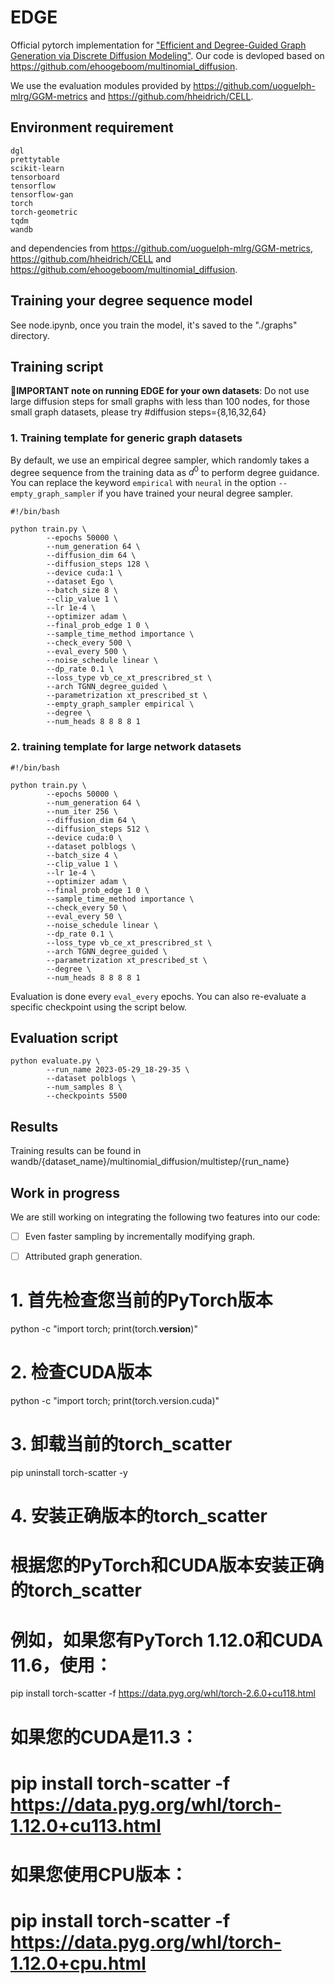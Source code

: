 # EDGE

Official pytorch implementation for ["Efficient and Degree-Guided Graph Generation via Discrete Diffusion Modeling"](https://arxiv.org/pdf/2305.04111.pdf). Our code is devloped based on https://github.com/ehoogeboom/multinomial_diffusion. 

We use the evaluation modules provided by https://github.com/uoguelph-mlrg/GGM-metrics and https://github.com/hheidrich/CELL.

## Environment requirement 
```
dgl
prettytable
scikit-learn
tensorboard
tensorflow
tensorflow-gan
torch
torch-geometric
tqdm
wandb
```
and dependencies from  https://github.com/uoguelph-mlrg/GGM-metrics, https://github.com/hheidrich/CELL and https://github.com/ehoogeboom/multinomial_diffusion.

## Training your degree sequence model
See node.ipynb, once you train the model, it's saved to the "./graphs" directory.

## Training script
🌟**IMPORTANT note on running EDGE for your own datasets**: Do not use large diffusion steps for small graphs with less than 100 nodes, for those small graph datasets, please try #diffusion steps={8,16,32,64}

### 1. Training template for generic graph datasets
By default, we use an empirical degree sampler, which randomly takes a degree sequence from the training data as $d^0$ to perform degree guidance. You can replace the keyword `empirical` with `neural` in the option `--empty_graph_sampler` if you have trained your neural degree sampler.
```
#!/bin/bash

python train.py \
        --epochs 50000 \
        --num_generation 64 \
        --diffusion_dim 64 \
        --diffusion_steps 128 \
        --device cuda:1 \
        --dataset Ego \
        --batch_size 8 \
        --clip_value 1 \
        --lr 1e-4 \
        --optimizer adam \
        --final_prob_edge 1 0 \
        --sample_time_method importance \
        --check_every 500 \
        --eval_every 500 \
        --noise_schedule linear \
        --dp_rate 0.1 \
        --loss_type vb_ce_xt_prescribred_st \
        --arch TGNN_degree_guided \
        --parametrization xt_prescribed_st \
        --empty_graph_sampler empirical \     
        --degree \
        --num_heads 8 8 8 8 1 
```

### 2. training template for large network datasets
```
#!/bin/bash

python train.py \
        --epochs 50000 \
        --num_generation 64 \
        --num_iter 256 \
        --diffusion_dim 64 \
        --diffusion_steps 512 \
        --device cuda:0 \
        --dataset polblogs \
        --batch_size 4 \
        --clip_value 1 \
        --lr 1e-4 \
        --optimizer adam \
        --final_prob_edge 1 0 \
        --sample_time_method importance \
        --check_every 50 \
        --eval_every 50 \
        --noise_schedule linear \
        --dp_rate 0.1 \
        --loss_type vb_ce_xt_prescribred_st \
        --arch TGNN_degree_guided \
        --parametrization xt_prescribed_st \
        --degree \
        --num_heads 8 8 8 8 1 
```
Evaluation is done every `eval_every` epochs. You can also re-evaluate a specific checkpoint using the script below. 

## Evaluation script
```
python evaluate.py \
        --run_name 2023-05-29_18-29-35 \
        --dataset polblogs \
        --num_samples 8 \
        --checkpoints 5500
```

## Results
Training results can be found in wandb/{dataset_name}/multinomial_diffusion/multistep/{run_name}

## Work in progress
We are still working on integrating the following two features into our code:

 * [ ]  Even faster sampling by incrementally modifying graph.
 
 * [ ]  Attributed graph generation.


# 1. 首先检查您当前的PyTorch版本
python -c "import torch; print(torch.__version__)"

# 2. 检查CUDA版本
python -c "import torch; print(torch.version.cuda)"

# 3. 卸载当前的torch_scatter
pip uninstall torch-scatter -y

# 4. 安装正确版本的torch_scatter
# 根据您的PyTorch和CUDA版本安装正确的torch_scatter
# 例如，如果您有PyTorch 1.12.0和CUDA 11.6，使用：
pip install torch-scatter -f https://data.pyg.org/whl/torch-2.6.0+cu118.html

# 如果您的CUDA是11.3：
# pip install torch-scatter -f https://data.pyg.org/whl/torch-1.12.0+cu113.html

# 如果您使用CPU版本：
# pip install torch-scatter -f https://data.pyg.org/whl/torch-1.12.0+cpu.html